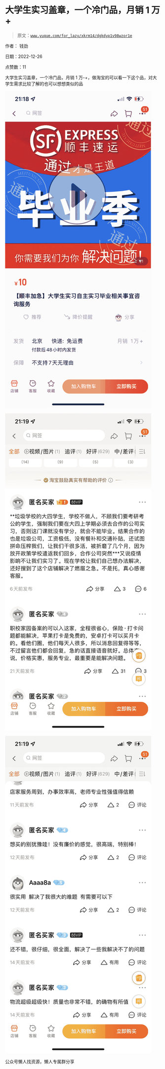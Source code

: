 # 大学生实习盖章，一个冷门品，月销 1 万+

> 原文：[`www.yuque.com/for_lazy/xkrm14/dgkdyp1v98wzor1e`](https://www.yuque.com/for_lazy/xkrm14/dgkdyp1v98wzor1e)



作者： 钱劲



日期：2022-12-26



点赞数：11

<ne-hole id="ue5e2766c" data-lake-id="ue5e2766c"><ne-card data-card-name="hr" data-card-type="block" id="Xj0CG" data-event-boundary="card">

大学生实习盖章，一个冷门品，月销 1 万-+，做淘宝的可以看一下这个品，对大学生需求比较了解的也可以想想类似的品



<ne-card data-card-name="image" data-card-type="inline" id="k7lYb" data-event-boundary="card">![](img/c3d59c8a94ed3af58233fa34db458f78.png)</ne-card>



<ne-card data-card-name="image" data-card-type="inline" id="l7kuZ" data-event-boundary="card">![](img/e66a1e6463b7b3de99aa4bda3fb89990.png)</ne-card>



<ne-card data-card-name="image" data-card-type="inline" id="HkuEV" data-event-boundary="card">![](img/40ade9ca98d1d6b9e3c22263ce5e1f99.png)</ne-card>

<ne-hole id="uacacc9db" data-lake-id="uacacc9db"><ne-card data-card-name="hr" data-card-type="block" id="AGDS0" data-event-boundary="card">

公众号懒人找资源，懒人专属群分享

</ne-card></ne-hole></ne-card></ne-hole>